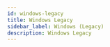 ```yaml
---
id: windows-legacy
title: Windows Legacy
sidebar_label: Windows (Legacy)
description: Windows Legacy
---
```

